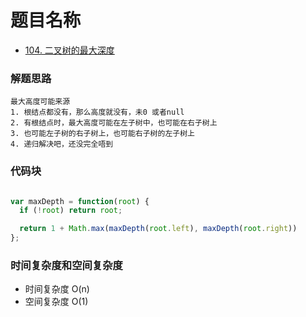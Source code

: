 # 题目名称

- [104. 二叉树的最大深度](https://leetcode-cn.com/problems/maximum-depth-of-binary-tree/)

### 解题思路
```
最大高度可能来源
1. 根结点都没有，那么高度就没有，未0 或者null
2. 有根结点时，最大高度可能在左子树中，也可能在右子树上
3. 也可能左子树的右子树上，也可能右子树的左子树上
4. 递归解决吧，还没完全唔到
```

### 代码块
```javascript

var maxDepth = function(root) {
  if (!root) return root;

  return 1 + Math.max(maxDepth(root.left), maxDepth(root.right))
};

```

### 时间复杂度和空间复杂度
- 时间复杂度 O(n)
- 空间复杂度 O(1)